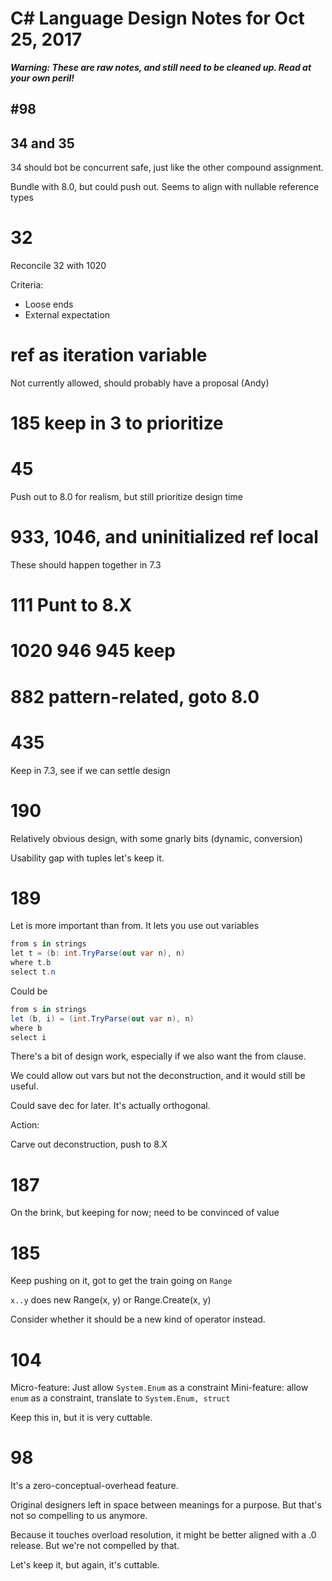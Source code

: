﻿# C# Language Design Notes for Oct 25, 2017

***Warning: These are raw notes, and still need to be cleaned up. Read at your own peril!***



## #98 

## 34 and 35

34 should bot be concurrent safe, just like the other compound assignment.

Bundle with 8.0, but could push out. Seems to align with nullable reference types
# 32

Reconcile 32 with 1020


Criteria:

- Loose ends
- External expectation

# ref as iteration variable

Not currently allowed, should probably have a proposal (Andy)

# 185 keep in 3 to prioritize

# 45

Push out to 8.0 for realism, but still prioritize design time

# 933, 1046, and uninitialized ref local

These should happen together in 7.3

# 111 Punt to 8.X

# 1020 946 945 keep

# 882 pattern-related, goto 8.0

# 435 
Keep in 7.3, see if we can settle design

# 190

Relatively obvious design, with some gnarly bits (dynamic, conversion)

Usability gap with tuples let's keep it.

# 189

Let is more important than from. It lets you use out variables

``` c#
from s in strings
let t = (b: int.TryParse(out var n), n)
where t.b
select t.n
```
Could be
``` c#
from s in strings
let (b, i) = (int.TryParse(out var n), n)
where b
select i
```

There's a bit of design work, especially if we also want the from clause.

We could allow out vars but not the deconstruction, and it would still be useful.

Could save dec for later. It's actually orthogonal. 

Action:

Carve out deconstruction, push to 8.X

# 187

On the brink, but keeping for now; need to be convinced of value

# 185

Keep pushing on it, got to get the train going on `Range`

`x..y` does new Range(x, y) or Range.Create(x, y)

Consider whether it should be a new kind of operator instead.

# 104

Micro-feature: Just allow `System.Enum` as a constraint
Mini-feature: allow `enum` as a constraint, translate to `System.Enum, struct`

Keep this in, but it is very cuttable.

# 98

It's a zero-conceptual-overhead feature. 

Original designers left in space between meanings for a purpose. But that's not so compelling to us anymore.

Because it touches overload resolution, it might be better aligned with a .0 release. But we're not compelled by that.

Let's keep it, but again, it's cuttable.



